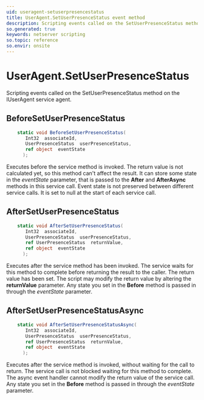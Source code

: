 ```yaml
---
uid: useragent-setuserpresencestatus
title: UserAgent.SetUserPresenceStatus event method
description: Scripting events called on the SetUserPresenceStatus method on the UserAgent service agent.
so.generated: true
keywords: netserver scripting
so.topic: reference
so.envir: onsite
---
```

# UserAgent.SetUserPresenceStatus

Scripting events called on the <see cref='M:IUserAgent.SetUserPresenceStatus'>SetUserPresenceStatus</see> method on the <see cref='IUserAgent'>IUserAgent</see>  service agent.

## BeforeSetUserPresenceStatus
```cs
    static void BeforeSetUserPresenceStatus(
       Int32  associateId,
       UserPresenceStatus  userPresenceStatus,
       ref object  eventState
      );
```
Executes before the service method is invoked.
The return value is not calculated yet, so this method can't affect the result.
It can store some state in the *eventState* parameter, that is passed to the **After** and **AfterAsync** methods in this service call.
Event state is not preserved between different service calls. It is set to null at the start of each service call.
## AfterSetUserPresenceStatus
```cs
    static void AfterSetUserPresenceStatus(
       Int32  associateId,
       UserPresenceStatus  userPresenceStatus,
       ref UserPresenceStatus  returnValue,
       ref object  eventState
      );
```
Executes after the service method has been invoked. The service waits for this method to complete before returning the result to the caller.
The return value has been set. The script may modify the return value by altering the **returnValue** parameter.
Any state you set in the **Before** method is passed in through the *eventState* parameter.
## AfterSetUserPresenceStatusAsync
```cs
    static void AfterSetUserPresenceStatusAsync(
       Int32  associateId,
       UserPresenceStatus  userPresenceStatus,
       ref UserPresenceStatus  returnValue,
       ref object  eventState
      );
```
Executes after the service method is invoked, without waiting for the call to return.
The service call is not blocked waiting for this method to complete.
The async event handler cannot modify the return value of the service call.
Any state you set in the **Before** method is passed in through the *eventState* parameter.

